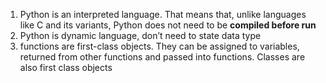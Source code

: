 1. Python is an interpreted language. That means that, unlike languages like C and its variants, Python does not need to be **compiled before run**
2. Python is dynamic language, don’t need to state data type
3. functions are first-class objects. They can be assigned to variables, returned from other functions and passed into functions. Classes are also first class objects
